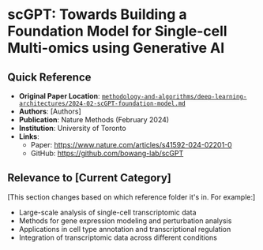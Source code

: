 # scGPT: Towards Building a Foundation Model for Single-cell Multi-omics using Generative AI

## Quick Reference
- **Original Paper Location**: [`methodology-and-algorithms/deep-learning-architectures/2024-02-scGPT-foundation-model.md`](../../../methodology-and-algorithms/deep-learning-architectures/2024-02-scGPT-foundation-model.md)
- **Authors**: [Authors]
- **Publication**: Nature Methods (February 2024)
- **Institution**: University of Toronto
- **Links**: 
  - Paper: https://www.nature.com/articles/s41592-024-02201-0
  - GitHub: https://github.com/bowang-lab/scGPT

## Relevance to [Current Category]
[This section changes based on which reference folder it's in. For example:]


- Large-scale analysis of single-cell transcriptomic data
- Methods for gene expression modeling and perturbation analysis
- Applications in cell type annotation and transcriptional regulation
- Integration of transcriptomic data across different conditions
